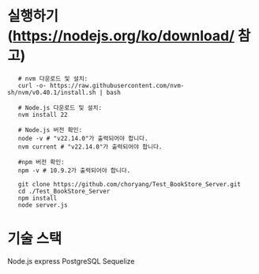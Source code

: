 # 실행하기 (https://nodejs.org/ko/download/ 참고)

```
   # nvm 다운로드 및 설치:
   curl -o- https://raw.githubusercontent.com/nvm-sh/nvm/v0.40.1/install.sh | bash

   # Node.js 다운로드 및 설치:
   nvm install 22

   # Node.js 버전 확인:
   node -v # "v22.14.0"가 출력되어야 합니다.
   nvm current # "v22.14.0"가 출력되어야 합니다.

   #npm 버전 확인:
   npm -v # 10.9.2가 출력되어야 합니다.

   git clone https://github.com/choryang/Test_BookStore_Server.git
   cd ./Test_BookStore_Server
   npm install
   node server.js
```
# 기술 스택
Node.js express PostgreSQL Sequelize
